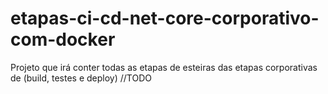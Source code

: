# etapas-ci-cd-net-core-corporativo-com-docker
Projeto que irá conter todas as etapas de esteiras das etapas corporativas de (build, testes e deploy)
//TODO
